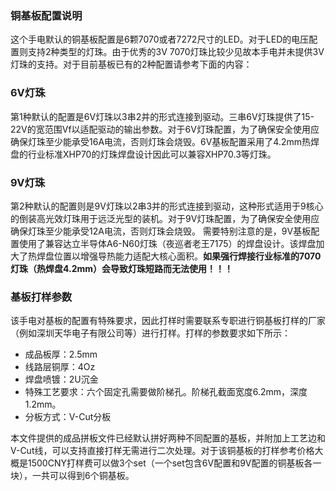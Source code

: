 ### 铜基板配置说明

这个手电默认的铜基板配置是6颗7070或者7272尺寸的LED。对于LED的电压配置则支持2种类型的灯珠。由于优秀的3V 7070灯珠比较少见故本手电并未提供3V灯珠的支持。对于目前基板已有的2种配置请参考下面的内容：

### 6V灯珠

第1种默认的配置是6V灯珠以3串2并的形式连接到驱动。三串6V灯珠提供了15-22V的宽范围Vf以适配驱动的输出参数。对于6V灯珠配置，为了确保安全使用应确保灯珠至少能承受16A电流，否则灯珠会烧毁。6V基板配置采用了4.2mm热焊盘的行业标准XHP70的灯珠焊盘设计因此可以兼容XHP70.3等灯珠。

### 9V灯珠

第2种默认的配置则是9V灯珠以2串3并的形式连接到驱动，这种形式适用于9核心的倒装高光效灯珠用于远泛光型的装机。对于9V灯珠配置，为了确保安全使用应确保灯珠至少能承受12A电流，否则灯珠会烧毁。
需要特别注意的是，9V基板配置使用了兼容达立半导体A6-N60灯珠（夜巡者老王7175）的焊盘设计。该焊盘加大了热焊盘位置以增强导热能力适配大核心面积。**如果强行焊接行业标准的7070灯珠（热焊盘4.2mm）会导致灯珠短路而无法使用！！！**

### 基板打样参数

该手电对基板的配置有特殊要求，因此打样时需要联系专职进行铜基板打样的厂家（例如深圳天华电子有限公司等）进行打样。打样的参数要求如下所示：

+ 成品板厚：2.5mm
+ 线路层铜厚：4Oz
+ 焊盘喷镀：2U沉金
+ 特殊工艺要求：六个固定孔需要做阶梯孔。阶梯孔截面宽度6.2mm，深度1.2mm。
+ 分板方式：V-Cut分板

本文件提供的成品拼板文件已经默认拼好两种不同配置的基板，并附加上工艺边和V-Cut线，可以支持直接打样无需进行二次处理。对于该铜基板的打样参考价格大概是1500CNY打样费可以做3个set（一个set包含6V配置和9V配置的铜基板各一块），一共可以得到6个铜基板。